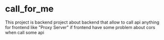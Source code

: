 # call_for_me
This project is backend project about backend that allow to call api anything for frontend like "Proxy Server" if frontend have some problem about cors when call some api
